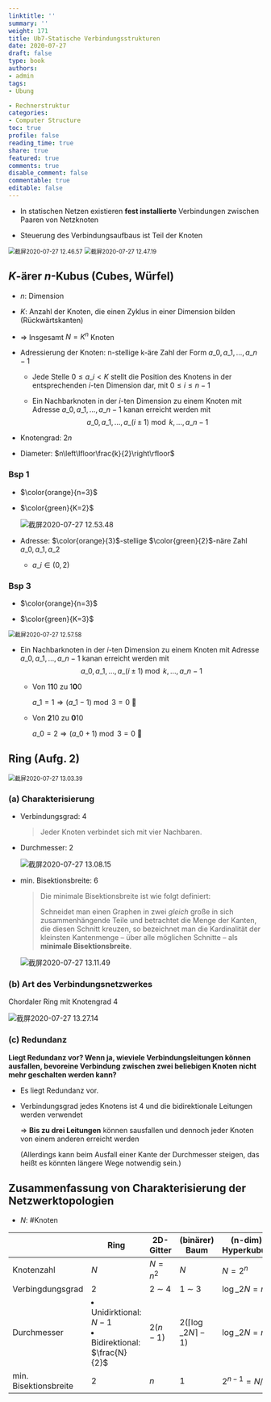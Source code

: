 ```yaml
---
linktitle: ''
summary: ''
weight: 171
title: Ub7-Statische Verbindungsstrukturen
date: 2020-07-27
draft: false
type: book
authors:
- admin
tags:
- Übung

- Rechnerstruktur
categories:
- Computer Structure
toc: true
profile: false
reading_time: true
share: true
featured: true
comments: true
disable_comment: false
commentable: true
editable: false
---
```


- In statischen Netzen existieren **fest installierte** Verbindungen zwischen Paaren von Netzknoten

- Steuerung des Verbindungsaufbaus ist Teil der Knoten

<img src="https://raw.githubusercontent.com/EckoTan0804/upic-repo/master/uPic/截屏2020-07-27%2012.46.57.png" alt="截屏2020-07-27 12.46.57" style="zoom:80%;" />

<img src="https://raw.githubusercontent.com/EckoTan0804/upic-repo/master/uPic/截屏2020-07-27%2012.47.19.png" alt="截屏2020-07-27 12.47.19" style="zoom:80%;" />

##  $K$-ärer $n$-Kubus (Cubes, Würfel)

- $n$: Dimension

- $K$: Anzahl der Knoten, die einen Zyklus in einer Dimension bilden (Rückwärtskanten)

- $\Rightarrow$ Insgesamt $N = K^n$ Knoten

- Adressierung der Knoten: n-stellige k-äre Zahl der Form $a\_0, a\_1, \dots, a\_{n-1}$

  - Jede Stelle $0 \leq a\_i < K$ stellt die Position des Knotens in der entsprechenden $i$-ten Dimension dar, mit $0 \leq i \leq n-1$ 

  - Ein Nachbarknoten in der $i$-ten Dimension zu einem Knoten mit Adresse $a\_0, a\_1, \dots, a\_{n-1}$ kanan erreicht werden mit 
    $$
    a\_0, a\_1,\dots, a\_(i \pm 1) \bmod k, \dots, a\_{n-1}
    $$

- Knotengrad: $2n$
- Diameter: $n\left\lfloor\frac{k}{2}\right\rfloor$

### Bsp 1

- $\color{orange}{n=3}$

- $\color{green}{K=2}$

  ![截屏2020-07-27 12.53.48](https://raw.githubusercontent.com/EckoTan0804/upic-repo/master/uPic/截屏2020-07-27%2012.53.48.png)

- Adresse: $\color{orange}{3}$-stellige $\color{green}{2}$-näre Zahl $a\_0, a\_1, a\_2$
  - $a\_i \in (0, 2)$

### Bsp 3

- $\color{orange}{n=3}$

- $\color{green}{K=3}$

<img src="https://raw.githubusercontent.com/EckoTan0804/upic-repo/master/uPic/截屏2020-07-27%2012.57.58.png" alt="截屏2020-07-27 12.57.58" style="zoom:80%;" />

- Ein Nachbarknoten in der $i$-ten Dimension zu einem Knoten mit Adresse $a\_0, a\_1, \dots, a\_{n-1}$ kanan erreicht werden mit 
  $$
  a\_0, a\_1,\dots, a\_(i \pm 1) \bmod k, \dots, a\_{n-1}
  $$

  - Von 1**1**0 zu 1**0**0

    $a\_1 = 1 \Rightarrow (a\_1 - 1) \bmod 3 = 0$ 👏

  - Von **2**10 zu **0**10

    $a\_{0}=2 \Rightarrow\left(a\_{0}+1\right) \bmod 3=0$ 👏



## Ring (Aufg. 2)

<img src="https://raw.githubusercontent.com/EckoTan0804/upic-repo/master/uPic/截屏2020-07-27%2013.03.39.png" alt="截屏2020-07-27 13.03.39" style="zoom:80%;" />

### (a) Charakterisierung

- Verbindungsgrad: 4

  > Jeder Knoten verbindet sich mit vier Nachbaren.

- Durchmesser: 2

  ![截屏2020-07-27 13.08.15](https://raw.githubusercontent.com/EckoTan0804/upic-repo/master/uPic/截屏2020-07-27%2013.08.15.png)

- min. Bisektionsbreite: 6

  > Die minimale Bisektionsbreite ist wie folgt definiert: 
  >
  > Schneidet man einen Graphen in zwei *gleich* große in sich zusammenhängende Teile und betrachtet die Menge der Kanten, die diesen Schnitt kreuzen, so bezeichnet man die Kardinalität der kleinsten Kantenmenge – über alle möglichen Schnitte – als **minimale Bisektionsbreite**.

  ![截屏2020-07-27 13.11.49](https://raw.githubusercontent.com/EckoTan0804/upic-repo/master/uPic/截屏2020-07-27%2013.11.49.png)

### (b) **Art des Verbindungsnetzwerkes** 

Chordaler Ring mit Knotengrad 4

![截屏2020-07-27 13.27.14](https://raw.githubusercontent.com/EckoTan0804/upic-repo/master/uPic/截屏2020-07-27%2013.27.14.png)

### (c) Redundanz

**Liegt Redundanz vor? Wenn ja, wieviele Verbindungsleitungen können ausfallen, bevoreine Verbindung zwischen zwei beliebigen Knoten nicht mehr geschalten werden kann?**

- Es liegt Redundanz vor.

- Verbindungsgrad jedes Knotens ist 4 und die bidirektionale Leitungen werden verwendet

  $\Rightarrow$ **Bis zu drei Leitungen** können sausfallen und dennoch jeder Knoten von einem anderen erreicht werden

  (Allerdings kann beim Ausfall einer Kante der Durchmesser steigen, das heißt es könnten längere Wege notwendig sein.)



## Zusammenfassung von Charakterisierung der Netzwerktopologien

- $N$: \#Knoten

|                       | Ring                                                         | 2D-Gitter  | (binärer) Baum                                        | (n-dim) Hyperkubus |      |
| --------------------- | ------------------------------------------------------------ | ---------- | ----------------------------------------------------- | ------------------ | ---- |
| Knotenzahl            | $N$                                                          | $N=n^2$    | $N$                                                   | $N=2^n$            |      |
| Verbingdungsgrad      | 2                                                            | 2 $\sim$ 4 | 1 $\sim$ 3                                            | $\log \_{2} N = n$ |      |
| Durchmesser           | <li> Unidirktional: $N-1$<br /><li>Bidirektional: $\frac{N}{2}$ | $2(n-1)$   | $2\left(\left\lceil\log \_{2} N\right\rceil-1\right)$ | $\log \_{2} N = n$ |      |
| min. Bisektionsbreite | 2                                                            | $n$        | 1                                                     | $2^{n-1} = N/2$    |      |